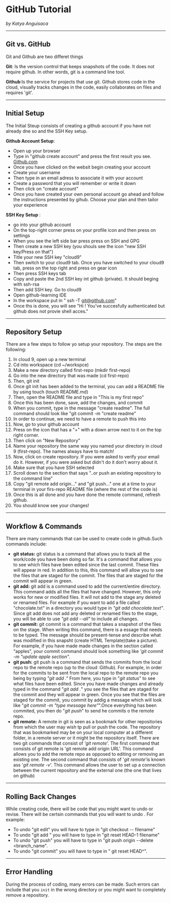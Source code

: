 # GitHub Tutorial

_by Katya Anguisaca_

---
## Git vs. GitHub
  Git and Github are two differet things
 
 **Git**: Is the version control that keeps snapshots of the code. It does not require github. In other words, git is a command line tool.
  
 **Github**:Is the service for projects that use git. Github stores code in the cloud, visually tracks changes in the 
 code, easily collaborates on files and requires 'git'.
  

---
## Initial Setup
 The Initial Steup consists of creating a github account if you have not already dne so and the SSH Key setup.
 
 **Github Account Setup**:
 * Open up your browser
 * Type in "github create account" and press the first result you see.  [Github.com](https://github.com/join)
 * Once you have clicked on the websit begin creating your account
 * Create your username
 * Then type in an email adress to associate it with your account
 * Create a password that you will remember or write it down
 * Then click on "create account"
 * Once you have created your own personal account go ahead and follow the instructions presented by gihub. Choose your plan and then tailor your experience
  
 **SSH Key Setup** :
 * go into your github account
 * On the top-right corner press on your profile icon and then press on settings
 * When you see the left side bar press press on SSH and GPG
 * Then create a new SSH key (you shouls see the icon "new SSH key/Press on that")
 * Title your new SSH key "cloud9"
 * Then switch to your cloud9 tab. Once you have switched to your cloud9 tab, press on the top right and press on gear icon
 * Then press SSH keys tab 
 * Copy and paste the 2nd SSH key int github (private). It should beging with ssh-rsa
 * Then add SSH key. Go to cloud9  
 * Open github-learning IDE
 * In the workspace put in " ssh -T git@github.com"
 * Once ths is done, you will see "Hi <your username>! You've succesfully authenticated but github does not provie shell acces."


---
## Repository Setup
 There are a few steps to follow yo setup your repository. The steps are the following:
 1. In cloud 9, open up a new terminal
 2. Cd into workspace (cd ~/workspce)
 3. Make a new directory called first-repo (mkdir first-repo)
 4. Go into the new directory that was made (cd first-repo)
 5. Then, git init 
 6. Once git init has been added to the terminal, you can add a README file by using touch (touch README.md)
 7. Then, open the README file and type in "This is my first repo"
 8. Once this has been done, save, add the changes, and commit
 9. When you commit, type in the message "create readme". The full command should look like "git commit -m "create readme"
 10. In order to continue, we need to have a remote to push this into
 11. Now, go to your github account
 12. Press on the icon that has a "+" with a down arrow next to it on the top right corner.
 13. Then click on "New Repository"
 14. Name your repository the same way you named your directory in cloud 9 (first-repo). The names always have to match!
 15. Now, click on create repository. If you were asked to verify your email do it. However, if you were asked but didn't do it don't worry about it.
 16. Make sure that you have SSH selected
 17. Scroll down to the section that says "..or push an existing repository to the command line"
 18. Copy "git remote add origin..." and "git push..." one at a time to your terminal in your firs-repo README file (where the rest of the code is)
 19. Once this is all done and you have done the remote command, refresh github.
 20. You should know see your changes!


---
## Workflow & Commands
 There are many commands that can be used to create code in github.Such commands include: 
 * **git status:**
    git status is a command that allows you to track all the work/code you have been doing so far. It's a command that allows you to see which files have been edited since the last commit. These files will appear in red. In addition to this, this command will allow you to see the files that are staged for the commit. The files that are staged for the commit will appear in green.
* **git add:** 
    git add is a command used to add the current/entire directory. This command adds all the files that have changed. However, this only works for new or modified files. It will not add to the stage any deleted or renamed files. For example if you want to add a file called "chocolate.txt" in a directory you would type in _"git add chocolate.text"_. Since git add does not add any deleted or renamed files to the stage, you will be able to use _"git add --all"_ to include all changes. 
* **git commit:**
    git commit is a command that takes a snapshot of the files on the stage. When writing this command, there is a essage that needs to be typed. The message should be present-tense and describe what was modified in this snapsht (create HTML Template)(take a picture). For example, if you have made made changes in the section called "apples", your commit command should look something like _'git commit -m "update apple section"_.
* **git push:**
    git push is a command that sends the commits from the local repo to the remote repo (up to the cloud :Github). For example, in order for the commits to be sent from the local repo to the remote repo you being by typing _"git add ."_ From here, you type in "_git status_" to see what files have been edited. Since you have made changes and already typed in the command "_git add ._" you see the files that are staged for the commit and they will appear in green. Once you see that the files are staged for the commit, you commit by addig a message which will look like "_git commit -m "type message here"_".Once everything has been commited, you then do "_git push_" to send he commits o the remote repo. 
* **git remote:**
   A remote in git is seen as a bookmark for other repositories from which the user may wish tp pull or push the code. The repository that was bookmarked may be on your local computer at a different folder, in a remote server or it might be the repository itself. There are two git commands that consist of _'git remote_'. The first command that consists of git remote is 'git remote add origin URL'. This command allows you to add the remote repo as opposed to editing or removing an existing one. 
   The second command that consists of '_git remote_'is known ass '_git remote -v_'. This command allows the user to set up a connection between the current repository and the external one (the one that lives on github)




---
## Rolling Back Changes
 While creating code, there will be code that you might want to undo or revise. There will be certsin commands that you will want to undo . For example:
 * To undo "git edit" you will have to type in "git checkout -- filename"
 * To undo "git add " you will have to type in "git reset HEAD-1 filename"
 * To undo "git push" you will have to type in "git push origin --delete <branch_name".
 * To undo "git commit" you will have to type in " git reset HEAD^".
---
## Error Handling
  During the process of coding, many errors can be made. Such errors can include that you `init` in the wrong directory or you might want to completely remove a repository. 
